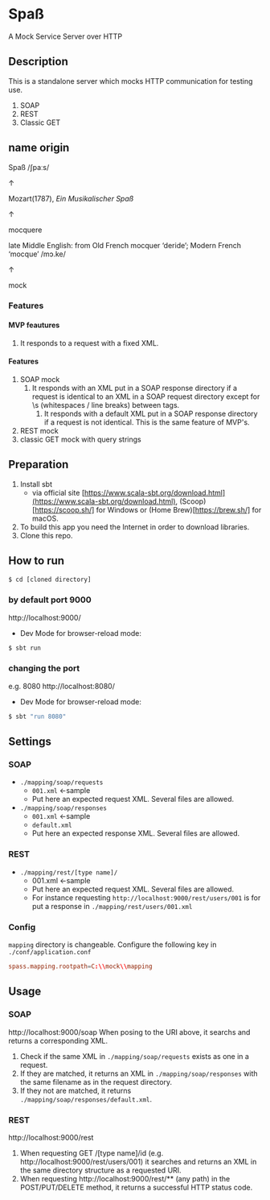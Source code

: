 # Spaß
A Mock Service Server over HTTP


## Description
This is a standalone server which mocks HTTP communication for testing use.
1. SOAP
1. REST
1. Classic GET

## name origin
Spaß /ʃpaːs/

↑

Mozart(1787), _Ein Musikalischer Spaß_

↑

mocquere

late Middle English: from Old French mocquer ‘deride’; Modern French ‘mocque’ /mɔ.ke/

↑

mock


### Features

#### MVP feautures
1. It responds to a request with a fixed XML.

#### Features
1. SOAP mock
    1. It responds with an XML put in a SOAP response directory if a request is identical to an XML in a SOAP request directory except for \s (whitespaces / line breaks) between tags.
        1.  It responds with a default XML put in a SOAP response directory if a request is not identical. This is the same feature of MVP's.
1. REST mock
1. classic GET mock with query strings


## Preparation
1. Install sbt
    - via official site [https://www.scala-sbt.org/download.html](https://www.scala-sbt.org/download.html), (Scoop)[https://scoop.sh/] for Windows or (Home Brew)[https://brew.sh/] for macOS.
1. To build this app you need the Internet in order to download libraries.
1. Clone this repo.


## How to run

```bash
$ cd [cloned directory]
```

### by default port 9000
http://localhost:9000/
- Dev Mode for browser-reload mode:
```bash
$ sbt run
```

### changing the port
e.g. 8080
http://localhost:8080/
- Dev Mode for browser-reload mode:
```bash
$ sbt "run 8080"
```


## Settings
### SOAP
- `./mapping/soap/requests`
    - `001.xml` ←sample
    - Put here an expected request XML. Several files are allowed.
- `./mapping/soap/responses`
    - `001.xml` ←sample
    - `default.xml`
    - Put here an expected response XML. Several files are allowed.

### REST
- `./mapping/rest/[type name]/`
    - 001.xml ←sample
    - Put here an expected request XML. Several files are allowed.
    - For instance requesting `http://localhost:9000/rest/users/001` is for put a response in `./mapping/rest/users/001.xml`

### Config
`mapping` directory is changeable.
Configure the following key in `./conf/application.conf`
```conf
spass.mapping.rootpath=C:\\mock\\mapping
```


## Usage

### SOAP
http://localhost:9000/soap
When posing to the URI above, it searchs and returns a corresponding XML.
1. Check if the same XML in `./mapping/soap/requests` exists as one in a request.
1. If they are matched, it returns an XML in `./mapping/soap/responses` with the same filename as in the request directory.
1. If they not are matched, it returns `./mapping/soap/responses/default.xml`.

### REST
http://localhost:9000/rest
1. When requesting GET /[type name]/id (e.g. http://localhost:9000/rest/users/001) it searches and returns an XML in the same directory structure as a requested URI.
1. When requesting http://localhost:9000/rest/** (any path) in the POST/PUT/DELETE method, it returns a successful HTTP status code.

